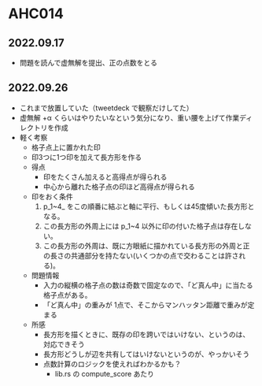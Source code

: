# AHC014
## 2022.09.17
- 問題を読んで虚無解を提出、正の点数をとる

## 2022.09.26
- これまで放置していた（tweetdeck で観察だけしてた）
- 虚無解 +α くらいはやりたいなという気分になり、重い腰を上げて作業ディレクトリを作成
- 軽く考察
    - 格子点上に置かれた印
    - 印3つに1つ印を加えて長方形を作る
    - 得点
        - 印をたくさん加えると高得点が得られる
        - 中心から離れた格子点の印ほど高得点が得られる
    - 印をおく条件
        1. p_1~4_ をこの順番に結ぶと軸に平行、もしくは45度傾いた長方形となる。
        2. この長方形の外周上には p_1~4 以外に印の付いた格子点は存在しない。
        3. この長方形の外周は、既に方眼紙に描かれている長方形の外周と正の長さの共通部分を持たない(いくつかの点で交わることは許される)。
    - 問題情報
        - 入力の縦横の格子点の数は奇数で固定なので、「ど真ん中」に当たる格子点がある。
        - 「ど真ん中」の重みが 1点で、そこからマンハッタン距離で重みが定まる
    - 所感
        - 長方形を描くときに、既存の印を跨いではいけない、というのは、対応できそう
        - 長方形どうしが辺を共有してはいけないというのが、やっかいそう
        - 点数計算のロジックを使えればわかるかも？
            - lib.rs の compute_score あたり
